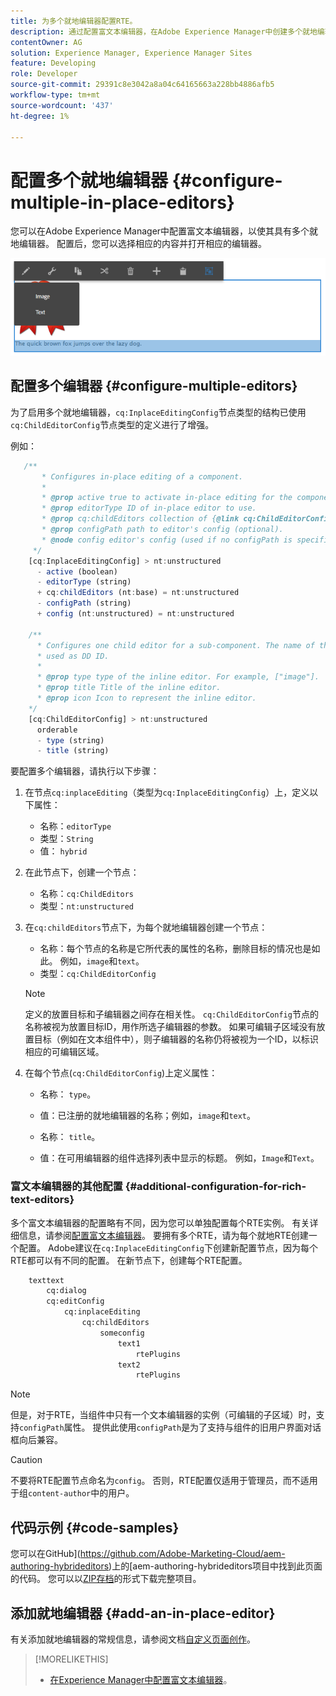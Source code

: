 ```yaml
---
title: 为多个就地编辑器配置RTE。
description: 通过配置富文本编辑器，在Adobe Experience Manager中创建多个就地编辑器。
contentOwner: AG
solution: Experience Manager, Experience Manager Sites
feature: Developing
role: Developer
source-git-commit: 29391c8e3042a8a04c64165663a228bb4886afb5
workflow-type: tm+mt
source-wordcount: '437'
ht-degree: 1%

---
```


# 配置多个就地编辑器 {#configure-multiple-in-place-editors}

您可以在Adobe Experience Manager中配置富文本编辑器，以使其具有多个就地编辑器。 配置后，您可以选择相应的内容并打开相应的编辑器。

![特定就地编辑器](assets/rte-inplace-editor.png)

## 配置多个编辑器 {#configure-multiple-editors}

为了启用多个就地编辑器，`cq:InplaceEditingConfig`节点类型的结构已使用`cq:ChildEditorConfig`节点类型的定义进行了增强。

例如：

```js
   /**
       * Configures in-place editing of a component.
       *
       * @prop active true to activate in-place editing for the component.
       * @prop editorType ID of in-place editor to use.
       * @prop cq:childEditors collection of {@link cq:ChildEditorConfig} nodes.
       * @prop configPath path to editor's config (optional).
       * @node config editor's config (used if no configPath is specified; optional).
     */
    [cq:InplaceEditingConfig] > nt:unstructured
      - active (boolean)
      - editorType (string)
      + cq:childEditors (nt:base) = nt:unstructured
      - configPath (string)
      + config (nt:unstructured) = nt:unstructured

    /**
      * Configures one child editor for a sub-component. The name of the this node is
      * used as DD ID.
      *
      * @prop type type of the inline editor. For example, ["image"].
      * @prop title Title of the inline editor.
      * @prop icon Icon to represent the inline editor.
    */
    [cq:ChildEditorConfig] > nt:unstructured
      orderable
      - type (string)
      - title (string)
```

要配置多个编辑器，请执行以下步骤：

1. 在节点`cq:inplaceEditing`（类型为`cq:InplaceEditingConfig`）上，定义以下属性：

   * 名称：`editorType`
   * 类型：`String`
   * 值： `hybrid`

1. 在此节点下，创建一个节点：

   * 名称：`cq:ChildEditors`
   * 类型：`nt:unstructured`

1. 在`cq:childEditors`节点下，为每个就地编辑器创建一个节点：

   * 名称：每个节点的名称是它所代表的属性的名称，删除目标的情况也是如此。 例如，`image`和`text`。
   * 类型：`cq:ChildEditorConfig`

   >[!NOTE]
   >
   >定义的放置目标和子编辑器之间存在相关性。 `cq:ChildEditorConfig`节点的名称被视为放置目标ID，用作所选子编辑器的参数。 如果可编辑子区域没有放置目标（例如在文本组件中），则子编辑器的名称仍将被视为一个ID，以标识相应的可编辑区域。

1. 在每个节点(`cq:ChildEditorConfig`)上定义属性：

   * 名称： `type`。
   * 值：已注册的就地编辑器的名称；例如，`image`和`text`。

   * 名称： `title`。
   * 值：在可用编辑器的组件选择列表中显示的标题。 例如，`Image`和`Text`。

### 富文本编辑器的其他配置 {#additional-configuration-for-rich-text-editors}

多个富文本编辑器的配置略有不同，因为您可以单独配置每个RTE实例。 有关详细信息，请参阅[配置富文本编辑器](/help/sites-administering/rich-text-editor.md)。 要拥有多个RTE，请为每个就地RTE创建一个配置。 Adobe建议在`cq:InplaceEditingConfig`下创建新配置节点，因为每个RTE都可以有不同的配置。 在新节点下，创建每个RTE配置。

```xml
    texttext
        cq:dialog
        cq:editConfig
            cq:inplaceEditing
                cq:childEditors
                    someconfig
                        text1
                            rtePlugins
                        text2
                            rtePlugins
```

>[!NOTE]
>
>但是，对于RTE，当组件中只有一个文本编辑器的实例（可编辑的子区域）时，支持`configPath`属性。 提供此使用`configPath`是为了支持与组件的旧用户界面对话框向后兼容。

>[!CAUTION]
>
>不要将RTE配置节点命名为`config`。 否则，RTE配置仅适用于管理员，而不适用于组`content-author`中的用户。

## 代码示例 {#code-samples}

您可以在GitHub](https://github.com/Adobe-Marketing-Cloud/aem-authoring-hybrideditors)上的[aem-authoring-hybrideditors项目中找到此页面的代码。 您可以以[ZIP存档](https://github.com/Adobe-Marketing-Cloud/aem-authoring-hybrideditors/archive/master.zip)的形式下载完整项目。

## 添加就地编辑器 {#add-an-in-place-editor}

有关添加就地编辑器的常规信息，请参阅文档[自定义页面创作](/help/sites-developing/customizing-page-authoring-touch.md#add-new-in-place-editor)。

>[!MORELIKETHIS]
>
>* [在Experience Manager中配置富文本编辑器](/help/sites-administering/rich-text-editor.md)。
